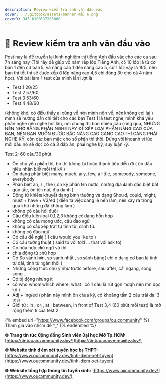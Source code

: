 ```yaml
---
description: Review kiểm tra anh văn đầu vào
cover: ../.gitbook/assets/banner mẫu 6.png
coverY: 345.6108597285068
---
```


# 📃 Review kiểm tra anh văn đầu vào

Post này là để truyền lại kinh nghiệm thi tiếng Anh đầu vào cho các ca sau 7h sáng nay (Thi này để giúp vô năm xếp lớp Tiếng Anh, có 10 lớp là từ cơ bản 1 đến cơ bản 5, và nâng cao 1 đến nâng cao 5, cứ 1 lớp vậy là 1tr5, nên bạn thi tốt thì sẽ được xếp ở lớp nâng cao 4,5 chỉ đóng 3tr cho cả 4 năm học). Với bài làm 4 test của mình lần lượt là&#x20;

* Test 1 20/25&#x20;
* Test 2 57/60&#x20;
* Test 3 53/60&#x20;
* Test 4 48/60&#x20;

(không khó, có điều thấy ai cũng về nên mình nôn về, nên không coi lại ) mình sẽ hướng dẫn chi tiết cho các bạn Test 1 là test nghe, mình khá yếu phần nghe nên nghe hơi lâu, nói chung thi bao nhiêu câu cũng qua, NHƯNG NÊN NHỚ RẰNG: PHẦN NGHE NÀY ĐỂ XẾP LOẠI PHẦN NÂNG CAO CỦA BẠN, NÊN BẠN MUỐN ĐƯỢC BẬC NÂNG CAO CÀNG CAO THÌ CÀNG PHẢI NGHE KỸ, còn các bạn mặc cho số phận thì thôi. Đừng vội khoanh vì lúc mới đầu nó sẽ đọc có cả 3 đáp án, phải nghe kỹ, suy luận kỹ.&#x20;

Test 2: 60 câu/30 phút

* Ôn chủ yếu phần thì, bỏ thì tương lai hoàn thành tiếp diễn đi ( ôn dấu hiệu nhận biết mỗi thì kỹ )
* Ôn dạng phân biệt many, much, any, few, a little, somebody, someone, everybody
* Phân biệt an, a , the ( ôn kỹ phần tên nước, những địa danh đặc biệt bất quy tắc, ôn tên núi, địa danh )
* Động từ khiếm khuyết dạng bình thường và dạng Should, could, might, must + have + V3/ed ( diễn tả việc đáng lẽ nên làm, nên xảy ra trong quá khứ những đã không làm )
* không có câu hỏi đuôi
* Câu điều kiện loại 0,1,2,3 không có dạng hỗn hợp
* không có câu mong ước, câu đảo ngữ
* không có sắp xếp trật tự tính từ, danh từ.
* không có đảo ngữ
* Có câu đề nghị ( 1 câu would you like to )
* Có câu tường thuật ( said to với told ... that với ask to)
* Có hòa hợp chủ ngữ và thì
* chia động từ phù hợp
* Có So sánh hơn, so sánh nhất , so sánh bằng( chỉ ở dạng cơ bản là tính từ dài, tính từ ngắn thôi )
* Những công thức chú ý như trước before, sau after, cắt ngang, song song ...
* Có bị động nhưng ít
* có who whom which where, what ( có 1 câu là rút gọn mđqh nên mn đọc kỹ )
* Adj + ing/ed ( phần này mình ôn chưa kỹ, có khoảng tầm 2 câu trải dài 3 test
* Giới từ : in , on , at , between, in front of Test 3,4 (60 phút mỗi test) là mở rộng thêm tí của test 2

{% embed url="https://www.facebook.com/groups/ou.community" %}
Tham gia vào nhóm đê ^\_^
{% endembed %}

**🌐** **Trang tin tức Cộng đồng Sinh viên Đại học Mở Tp.HCM:** [https://tintuc.oucommunity.dev/](https://tintuc.oucommunity.dev/)

**🌐** **Website tính điểm xét tuyển học bạ THPT:** [https://www.oucommunity.dev/tinh-diem-xet-tuyen](https://www.oucommunity.dev/tinh-diem-xet-tuyen)

**🌐** **Website tổng hợp thông tin tuyển sinh:** [https://www.oucommunity.dev/](https://www.oucommunity.dev/)
